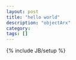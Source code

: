 ```yaml
---
layout: post
title: "hello world"
description: "objectArx"
category: 
tags: []
---
```

{% include JB/setup %}
